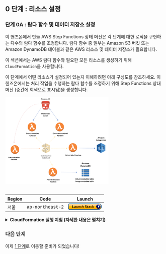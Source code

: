 ## 0 단계 : 리소스 설정

### 단계 0A : 람다 함수 및 데이터 저장소 설정

이 핸즈온에서 만들 AWS Step Functions 상태 머신은 각 단계에 대한 로직을 구현하는 다수의 람다 함수를 조정합니다. 람다 함수 중 일부는 Amazon S3 버킷 또는 Amazon DynamoDB 테이블과 같은 AWS 리소스 및 데이터 저장소가 필요합니다.

이 섹션에서는 AWS 람다 함수와 필요한 모든 리소스를 생성하기 위해 `CloudFormation`을 사용합니다.

이 단계에서 어떤 리소스가 설정되어 있는지 이해하려면 아래 구성도를 참조하세요. 이 핸즈온에서는 처리 작업을 수행하는 람다 함수를 조정하기 위해 Step Functions 상태 머신 (중간에 회색으로 표시됨)을 생성합니다.
<br/>

<img src="images/0-resource-setup.png" width="65%" height="65%">

<br/>
<br/>

Region| Code | Launch
------|------|-------
서울 | <span style="font-family:'Courier';">ap-northeast-2</span> | [![Launch Step 0A in ap-northeast-2](images/cfn-launch-stack.png)](https://console.aws.amazon.com/cloudformation/home?region=ap-northeast-2#/stacks/new?stackName=sfn-workshop-setup&templateURL=https://s3-ap-northeast-2.amazonaws.com/sfn-image-workshop-ap-northeast-2/cloudformation/step0-sam.yaml)



<details>
<summary><strong> CloudFormation 실행 지침 (자세한 내용은 펼치기) </strong></summary><p>
 
1. 위의 **Launch Stack** 버튼을 클릭하세요.

1. **템플릿 선택** 페이지에서 **다음**을 클릭하세요.

1. **세부 정보 지정** 페이지에서 모두 기본값 그대로 두고 **다음**을 클릭하세요.

1. **옵션** 페이지에서 모두 기본값 그대로 두고 **다음**을 클릭하세요.

1. **검토** 페이지에서 CloudFormation이 IAM 리소스를 생성 확인란을 선택하고 **변경 세트 만들기**를 클릭하세요.
	![IAM 스크린샷 승인](./images/0a-cfn-create-change-set.png)

	>이 템플릿은 람다가 처리해야 하는 리소스에 대한 적절한 사용 권한을 부여하는 많은 IAM 역할을 작성합니다.

1. 변경 세트 만들기가 완료되면 **실행**을 클릭하세요.
	![Change Change Set Screenshot](./images/0a-cfn-execute-change-set.png)

1. `sfn-workshop-setup` 스택이 `CREATE_COMPLETE`의 상태에 도달할 때까지 기다리세요. (새로 생성된 스택을 보려면 새로고침 버튼을 클릭해야할 수도 있습니다).
</details>

	
### 다음 단계
이제 [1 단계](step-1.md)로 이동할 준비가 되었습니다!

